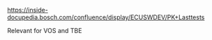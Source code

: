 https://inside-docupedia.bosch.com/confluence/display/ECUSWDEV/PK+Lasttests

Relevant for VOS and TBE